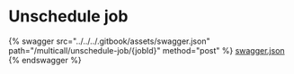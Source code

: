 # Unschedule job

{% swagger src="../../../.gitbook/assets/swagger.json" path="/multicall/unschedule-job/{jobId}" method="post" %}
[swagger.json](../../../.gitbook/assets/swagger.json)
{% endswagger %}
